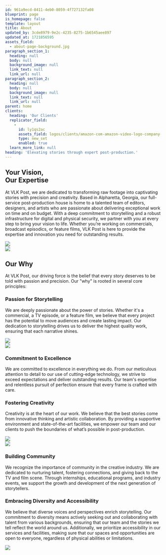```yaml
---
id: 961a9ecd-8411-4eb0-8059-4f727132fa08
blueprint: page
is_homepage: false
template: layout
title: About
updated_by: 3cde8979-9e2c-4235-8275-1b6545aee897
updated_at: 1721856595
assets_field:
  - about-page-background.jpg
paragraph_section_1:
  heading: null
  body: null
  background_image: null
  link_text: null
  link_url: null
paragraph_section_2:
  heading: null
  body: null
  background_image: null
  link_text: null
  link_url: null
parent: home
clients:
  heading: 'Our Clients'
  replicator_field:
    -
      id: ly1qs2ac
      assets_field: logos/clients/amazon-com-amazon-video-logo-company-brand-amazon-logo-3cab5e05d2d442950141b0b3dcc99980.png
      type: new_set
      enabled: true
  learn_more_link: null
heading: 'Elevating stories through expert post-production.'
---
```

<div class="flex flex-col lg:flex-row justify-center align-center lg:mb-[6rem]">
    <div class="flex-1 mb-[6rem] lg:pr-[6rem]">
        <h2>Your Vision,<br> Our Expertise</h2>
        <p class="w-full ">At VLK Post, we are dedicated to transforming raw footage into captivating
            stories with precision and creativity.
            Based in Alpharetta, Georgia, our full-service post-production house is home to a talented team of editors,
            designers, and artists who are passionate about delivering exceptional work on time and on budget. With a
            deep
            commitment to storytelling and a robust infrastructure for digital and physical security, we partner with
            you at
            every step to bring your vision to life. Whether you’re working on commercials, broadcast episodics, or
            feature
            films, VLK Post is here to provide the expertise and innovation you need for outstanding results.
        </p>
    </div>
    <div class="flex-1 flex">
        <img src="/assets/post-image.jpeg" class="mb-6 object-cover rounded-md">
    </div>
</div>

<div class="flex flex-col-reverse lg:flex-row justify-center align-center lg:mb-[6rem]">
    <div class="flex-1 flex">
        <img src="/assets/post-image.jpeg" class="mb-6 object-cover rounded-md">
    </div>
    <div class="flex-1 mb-[6rem] lg:pl-[6rem]">
        <h2>Our Why</h2>
        <p class="w-full ">At VLK Post, our driving force is the belief that every story deserves to be told with
            passion and precision. Our "why" is rooted in several core principles:</p>
    </div>
</div>

<div class="flex flex-col lg:flex-row justify-center align-center lg:mb-[6rem]">
    <div class="flex-1 mb-[6rem] lg:pr-[6rem]">
        <h3>
            Passion for Storytelling
        </h3>
        <p>
            We are deeply passionate about the power of stories. Whether it's a commercial, a TV episode, or a feature
            film, we believe that every project has the potential to move audiences and create lasting impact. Our
            dedication to storytelling drives us to deliver the highest quality work, ensuring that each narrative
            shines.
        </p>
    </div>
    <div class="flex-1 flex">
        <img src="/assets/post-image.jpeg" class="mb-6 object-cover rounded-md">
    </div>
</div>

<div class="flex flex-col lg:flex-row justify-center align-center lg:mb-[6rem]">
    <div class="flex-1 flex">
        <img src="/assets/post-image.jpeg" class="mb-6 object-cover rounded-md">
    </div>
    <div class="flex-1 mb-[6rem] lg:pl-[6rem]">
        <h3>
            Commitment to Excellence
        </h3>
        <p>
            We are committed to excellence in everything we do. From our meticulous attention to detail to our use of
            cutting-edge technology, we strive to exceed expectations and deliver outstanding results. Our team's
            expertise and relentless pursuit of perfection ensure that every frame is crafted with care.
        </p>
    </div>
</div>

<div class="flex flex-col lg:flex-row justify-center align-center lg:mb-[6rem]">
    <div class="flex-1 mb-[6rem] lg:pr-[6rem]">
        <h3>
            Fostering Creativity
        </h3>
        <p>
            Creativity is at the heart of our work. We believe that the best stories come from innovative thinking and
            artistic collaboration. By providing a supportive environment and state-of-the-art facilities, we empower
            our team and our clients to push the boundaries of what’s possible in post-production.
        </p>
    </div>
    <div class="flex-1 flex">
        <img src="/assets/post-image.jpeg" class="mb-6 object-cover rounded-md">
    </div>
</div>

<div class="flex flex-col-reverse lg:flex-row justify-center align-center lg:mb-[6rem]">
    <div class="flex-1 flex">
        <img src="/assets/post-image.jpeg" class="mb-6 object-cover rounded-md">
    </div>
    <div class="flex-1 mb-[6rem] lg:pl-[6rem]">
        <h3>
            Building Community
        </h3>
        <p>
            We recognize the importance of community in the creative industry. We are dedicated to nurturing talent,
            fostering connections, and giving back to the TV and film scene. Through internships, educational programs,
            and industry events, we support the growth and development of the next generation of storytellers.
        </p>
    </div>
</div>

<div class="flex flex-col lg:flex-row justify-center align-center lg:mb-[6rem]">
    <div class="flex-1 mb-[6rem] lg:pr-[6rem]">
        <h3>
            Embracing Diversity and Accessibility
        </h3>
        <p>
            We believe that diverse voices and perspectives enrich storytelling. Our commitment to diversity means
            actively seeking out and collaborating with talent from various backgrounds, ensuring that our team and the
            stories we tell reflect the world around us. Additionally, we prioritize accessibility in our services and
            facilities, making sure that our spaces and opportunities are open to everyone, regardless of physical
            abilities or limitations.
        </p>
    </div>
    <div class="flex-1 flex">
        <img src="/assets/post-image.jpeg" class="mb-6 object-cover rounded-md">
    </div>
</div>